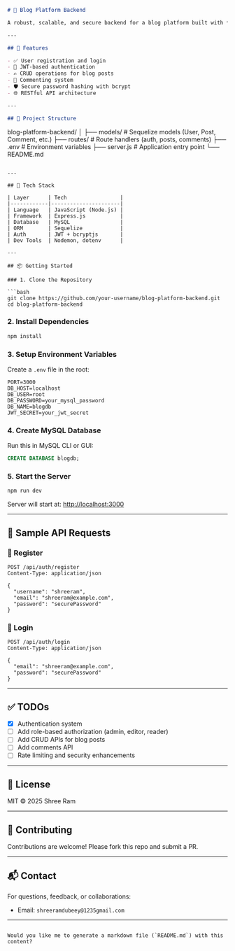 
```markdown
# 📝 Blog Platform Backend

A robust, scalable, and secure backend for a blog platform built with **Node.js**, **Express**, **MySQL**, and **Sequelize ORM**. This backend handles user authentication, blog post management, and comments using RESTful APIs and JWT-based authorization.

---

## 🚀 Features

- ✅ User registration and login
- 🔐 JWT-based authentication
- ✍️ CRUD operations for blog posts
- 💬 Commenting system
- 🛡 Secure password hashing with bcrypt
- 🌐 RESTful API architecture

---

## 📁 Project Structure

```

blog-platform-backend/
│
├── models/             # Sequelize models (User, Post, Comment, etc.)
├── routes/             # Route handlers (auth, posts, comments)
├── .env                # Environment variables
├── server.js           # Application entry point
└── README.md

````

---

## 🧪 Tech Stack

| Layer      | Tech                 |
|------------|----------------------|
| Language   | JavaScript (Node.js) |
| Framework  | Express.js           |
| Database   | MySQL                |
| ORM        | Sequelize            |
| Auth       | JWT + bcryptjs       |
| Dev Tools  | Nodemon, dotenv      |

---

## 📦 Getting Started

### 1. Clone the Repository

```bash
git clone https://github.com/your-username/blog-platform-backend.git
cd blog-platform-backend
````

### 2. Install Dependencies

```bash
npm install
```

### 3. Setup Environment Variables

Create a `.env` file in the root:

```env
PORT=3000
DB_HOST=localhost
DB_USER=root
DB_PASSWORD=your_mysql_password
DB_NAME=blogdb
JWT_SECRET=your_jwt_secret
```

### 4. Create MySQL Database

Run this in MySQL CLI or GUI:

```sql
CREATE DATABASE blogdb;
```

### 5. Start the Server

```bash
npm run dev
```

Server will start at: [http://localhost:3000](http://localhost:3000)

---

## 📨 Sample API Requests

### 🔐 Register

```http
POST /api/auth/register
Content-Type: application/json

{
  "username": "shreeram",
  "email": "shreeram@example.com",
  "password": "securePassword"
}
```

### 🔐 Login

```http
POST /api/auth/login
Content-Type: application/json

{
  "email": "shreeram@example.com",
  "password": "securePassword"
}
```

---

## ✅ TODOs

* [x] Authentication system
* [ ] Add role-based authorization (admin, editor, reader)
* [ ] Add CRUD APIs for blog posts
* [ ] Add comments API
* [ ] Rate limiting and security enhancements

---

## 📄 License

MIT © 2025 Shree Ram

---

## 🤝 Contributing

Contributions are welcome! Please fork this repo and submit a PR.

---

## 📬 Contact

For questions, feedback, or collaborations:

* Email: `shreeramdubeey@1235gmail.com`

---

```

Would you like me to generate a markdown file (`README.md`) with this content?
```
